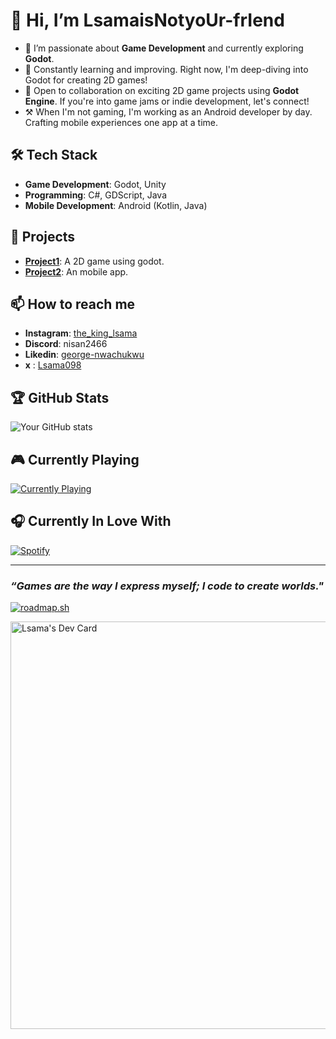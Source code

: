 # 👋 Hi, I’m LsamaisNotyoUr-frIend

- 👀 I’m passionate about **Game Development** and currently exploring **Godot**.
- 🌱 Constantly learning and improving. Right now, I'm deep-diving into Godot for creating 2D games!
- 💞️ Open to collaboration on exciting 2D game projects using **Godot Engine**. If you're into game jams or indie development, let's connect!
- ⚒️ When I'm not gaming, I'm working as an Android developer by day. Crafting mobile experiences one app at a time.
  
## 🛠️ Tech Stack
- **Game Development**: Godot, Unity
- **Programming**: C#, GDScript, Java
- **Mobile Development**: Android (Kotlin, Java)

## 🚀 Projects
- **[Project1](#)**: A 2D game using godot.
- **[Project2](#)**: An mobile app.

## 📫 How to reach me
- **Instagram**: [the_king_lsama](https://www.instagram.com/the_king_lsama)
- **Discord**: nisan2466
- **Likedin**: [george-nwachukwu](https://www.linkedin.com/in/george-nwachukwu-1b8941299/)
- **x** : [Lsama098](https://x.com/Lsama098)

## 🏆 GitHub Stats
![Your GitHub stats](https://github-readme-stats.vercel.app/api?username=LsamaisNotyoUr-frIend&show_icons=true&theme=radical)

## 🎮 Currently Playing
[![Currently Playing](https://img.shields.io/badge/Playing-Brawlhalla-0078d7?style=flat-square&logo=brawlhalla&logoColor=white)](https://store.steampowered.com/app/291550/Brawlhalla/)

## 🎧 Currently In Love With
[![Spotify](https://spotify-github-profile.vercel.app/api/view?uid=your_spotify_userid&cover_image=true&theme=novatorem)](https://open.spotify.com/album/7JvM9qMW23SCkpfz4ZrLsS)

---
### _**“Games are the way I express myself; I code to create worlds."**_ 



<a href="https://roadmap.sh"><img src="https://roadmap.sh/card/wide/66d262dc553501e3c33e5afd?variant=dark" alt="roadmap.sh"/></a>

<a href="https://app.daily.dev/lsama"><img src="https://api.daily.dev/devcards/v2/ALhZxU29Ge5LhATDooMWx.png?type=wide&r=2cg" width="652" alt="Lsama's Dev Card"/></a>

<!---
LsamaisNotyoUr-frIend/LsamaisNotyoUr-frIend is a ✨ special ✨ repository because its `README.md` (this file) appears on your GitHub profile.
You can click the Preview link to take a look at your changes.
--->
